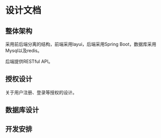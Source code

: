 # 设计文档

## 整体架构
采用前后端分离的结构，前端采用layui，后端采用Spring Boot，数据库采用Mysql以及redis。

后端提供RESTful API。

## 授权设计
关于用户注册、登录等授权的设计。

## 数据库设计

## 开发安排

